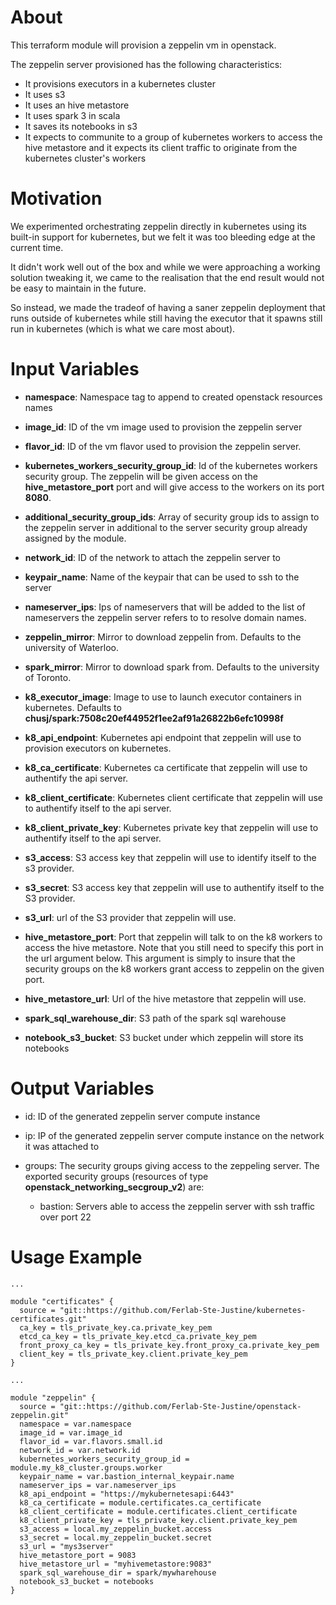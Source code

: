 # About

This terraform module will provision a zeppelin vm in openstack.

The zeppelin server provisioned has the following characteristics:
- It provisions executors in a kubernetes cluster
- It uses s3
- It uses an hive metastore
- It uses spark 3 in scala
- It saves its notebooks in s3
- It expects to communite to a group of kubernetes workers to access the hive metastore and it expects its client traffic to originate from the kubernetes cluster's workers

# Motivation

We experimented orchestrating zeppelin directly in kubernetes using its built-in support for kubernetes, but we felt it was too bleeding edge at the current time.

It didn't work well out of the box and while we were approaching a working solution tweaking it, we came to the realisation that the end result would not be easy to maintain in the future.

So instead, we made the tradeof of having a saner zeppelin deployment that runs outside of kubernetes while still having the executor that it spawns still run in kubernetes (which is what we care most about).

# Input Variables

- **namespace**: Namespace tag to append to created openstack resources names

- **image_id**: ID of the vm image used to provision the zeppelin server

- **flavor_id**: ID of the vm flavor used to provision the zeppelin server.

- **kubernetes_workers_security_group_id**: Id of the kubernetes workers security group. The zeppelin will be given access on the **hive_metastore_port** port and will give access to the workers on its port **8080**.

- **additional_security_group_ids**: Array of security group ids to assign to the zeppelin server in additional to the server security group already assigned by the module.

- **network_id**: ID of the network to attach the zeppelin server to

- **keypair_name**: Name of the keypair that can be used to ssh to the server

- **nameserver_ips**: Ips of nameservers that will be added to the list of nameservers the zeppelin server refers to to resolve domain names.

- **zeppelin_mirror**: Mirror to download zeppelin from. Defaults to the university of Waterloo.

- **spark_mirror**: Mirror to download spark from. Defaults to the university of Toronto.

- **k8_executor_image**: Image to use to launch executor containers in kubernetes. Defaults to **chusj/spark:7508c20ef44952f1ee2af91a26822b6efc10998f**

- **k8_api_endpoint**: Kubernetes api endpoint that zeppelin will use to provision executors on kubernetes.

- **k8_ca_certificate**: Kubernetes ca certificate that zeppelin will use to authentify the api server.

- **k8_client_certificate**: Kubernetes client certificate that zeppelin will use to authentify itself to the api server.

- **k8_client_private_key**: Kubernetes private key that zeppelin will use to authentify itself to the api server.

- **s3_access**: S3 access key that zeppelin will use to identify itself to the s3 provider.

- **s3_secret**: S3 access key that zeppelin will use to authentify itself to the S3 provider.

- **s3_url**: url of the S3 provider that zeppelin will use.

- **hive_metastore_port**: Port that zeppelin will talk to on the k8 workers to access the hive metastore. Note that you still need to specify this port in the url argument below. This argument is simply to insure that the security groups on the k8 workers grant access to zeppelin on the given port.

- **hive_metastore_url**: Url of the hive metastore that zeppelin will use.

- **spark_sql_warehouse_dir**: S3 path of the spark sql warehouse

- **notebook_s3_bucket**: S3 bucket under which zeppelin will store its notebooks

# Output Variables

- id: ID of the generated zeppelin server compute instance

- ip: IP of the generated zeppelin server compute instance on the network it was attached to

- groups: The security groups giving access to the zeppeling server. The exported security groups (resources of type **openstack_networking_secgroup_v2**) are:
  - bastion: Servers able to access the zeppelin server with ssh traffic over port 22

# Usage Example

```
...

module "certificates" {
  source = "git::https://github.com/Ferlab-Ste-Justine/kubernetes-certificates.git"
  ca_key = tls_private_key.ca.private_key_pem
  etcd_ca_key = tls_private_key.etcd_ca.private_key_pem
  front_proxy_ca_key = tls_private_key.front_proxy_ca.private_key_pem
  client_key = tls_private_key.client.private_key_pem
}

...

module "zeppelin" {
  source = "git::https://github.com/Ferlab-Ste-Justine/openstack-zeppelin.git"
  namespace = var.namespace
  image_id = var.image_id
  flavor_id = var.flavors.small.id
  network_id = var.network.id
  kubernetes_workers_security_group_id = module.my_k8_cluster.groups.worker
  keypair_name = var.bastion_internal_keypair.name
  nameserver_ips = var.nameserver_ips
  k8_api_endpoint = "https://mykubernetesapi:6443"
  k8_ca_certificate = module.certificates.ca_certificate
  k8_client_certificate = module.certificates.client_certificate
  k8_client_private_key = tls_private_key.client.private_key_pem
  s3_access = local.my_zeppelin_bucket.access
  s3_secret = local.my_zeppelin_bucket.secret
  s3_url = "mys3server"
  hive_metastore_port = 9083
  hive_metastore_url = "myhivemetastore:9083"
  spark_sql_warehouse_dir = spark/mywharehouse
  notebook_s3_bucket = notebooks
}
```

